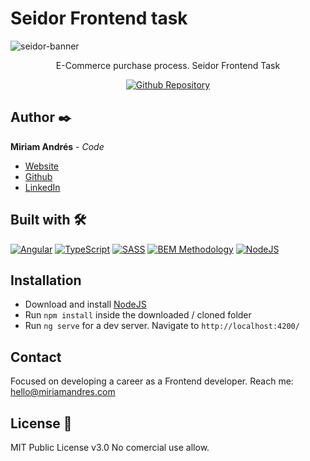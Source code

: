 # Seidor Frontend task
![seidor-banner](https://user-images.githubusercontent.com/86624207/194095585-37079439-725e-4c25-be80-bd8f200c2555.png)

<div align="center">
  
  E-Commerce purchase process. Seidor Frontend Task

  [![Github Repository](https://img.shields.io/static/v1?label=&message=Github%20Repository&color=5087ff&style=for-the-badge&logo=github&logoColor=white)](https://github.com/miriandres/Seidor-Frontend/)
  
</div>

## Author ✒️
**Miriam Andrés** - *Code*
* [Website](https://miriamandres.com)
* [Github](https://github.com/miriandres)
* [LinkedIn](www.linkedin.com/in/miriandres)

## Built with 🛠️
[![Angular](https://img.shields.io/static/v1?label=&message=Angular&color=DD0031&logo=angular&logoColor=white&style=for-the-badge)](https://angular.io/)
[![TypeScript](https://img.shields.io/static/v1?label=&message=TypeScript&color=3178C6&logo=typescript&logoColor=white&style=for-the-badge)](https://www.typescriptlang.org/)
[![SASS](https://img.shields.io/static/v1?label=&message=SASS&color=CC6699&logo=sass&logoColor=white&style=for-the-badge)](https://www.typescriptlang.org/)
[![BEM Methodology](https://img.shields.io/static/v1?label=&message=BEM%20Methodology&color=17A1E6&logo=bem&logoColor=white&style=for-the-badge)](http://getbem.com/)
[![NodeJS](https://img.shields.io/static/v1?label=&message=NodeJS&color=339933&logo=nodedotjs&logoColor=white&style=for-the-badge)](https://nodejs.org/en/)


## Installation
* Download and install [NodeJS](https://nodejs.org/en/download/)
* Run `npm install` inside the downloaded / cloned folder
* Run `ng serve` for a dev server. Navigate to `http://localhost:4200/`

## Contact
Focused on developing a career as a Frontend developer. Reach me: hello@miriamandres.com

## License 📄
MIT Public License v3.0
No comercial use allow.